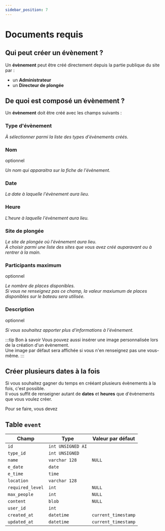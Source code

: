 ```yaml
---
sidebar_position: 7
---
```


# Documents requis

## Qui peut créer un évènement ?

Un **évènement** peut être créé directement depuis la partie publique du site par :
- un **Administrateur**
- un **Directeur de plongée**

## De quoi est composé un évènement ?

Un **évènement** doit être créé avec les champs suivants :

### Type d'évènement
_À sélectionner parmi la liste des types d'évènements créés._

### Nom
<span class='grayed'>optionnel</span>

_Un nom qui apparaitra sur la fiche de l'évènement._

### Date
_La date à laquelle l'évènement aura lieu._

### Heure
_L'heure à laquelle l'évènement aura lieu._

### Site de plongée
_Le site de plongée où l'évènement aura lieu.<br/>À choisir parmi une liste des sites que vous avez créé auparavant ou à rentrer à la main._

### Participants maximum
<span class='grayed'>optionnel</span>

_Le nombre de places disponibles.<br/>Si vous ne renseignez pas ce champ, la valeur maxiumum de places disponibles sur le bateau sera utilisée._

### Description
<span class='grayed'>optionnel</span>

_Si vous souhaitez apporter plus d'informations à l'évènement._

:::tip Bon à savoir
Vous pouvez aussi insérer une image personnalisée lors de la création d'un évènement.<br/>
Une image par défaut sera affichée si vous n'en renseignez pas une vous-même.
:::

## Créer plusieurs dates à la fois

Si vous souhaitez gagner du temps en crééant plusieurs évènements à la fois, c'est possible.<br/>
Il vous suffit de renseigner autant de **dates** et **heures** que d'évènements que vous voulez créer.

Pour se faire, vous devez

## Table `event`

| Champ            | Type              | Valeur par défaut   |
|------------------|-------------------|---------------------|
| `id`             | `int UNSIGNED AI` |                    |
| `type_id`        | `int UNSIGNED`    |                    |
| `name`           | `varchar 128`     | `NULL`                |
| `e_date`         | `date`            |                    |
| `e_time`         | `time`            |                    |
| `location`       | `varchar 128`     |                    |
| `required_level` | `int`             | `NULL`                |
| `max_people`     | `int`             | `NULL`                |
| `content`        | `blob`            | `NULL`                |
| `user_id`        | `int`             |                    |
| `created_at`     | `datetime`        | `current_timestamp`   |
| `updated_at`     | `datetime`        | `current_timestamp`   |